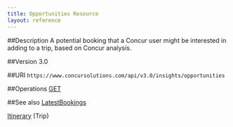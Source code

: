 ```yaml
---
title: Opportunities Resource 
layout: reference
---
```


##Description 
A potential booking that a Concur user might be interested in adding to a trip, based on Concur analysis.

##Version
3.0

##URI
`https://www.concursolutions.com/api/v3.0/insights/opportunities`

##Operations
[GET][1]

##See also
[LatestBookings][2]

[Itinerary][3] (Trip)

[1]: https://www.concursolutions.com/api/docs/index.html#!/Opportunities
[2]: https://www.concursolutions.com/api/docs/index.html#!/LatestBookings
[3]: https://developer.concur.com/itinerary-tmc-and-third-party-developers/itinerary-resource
